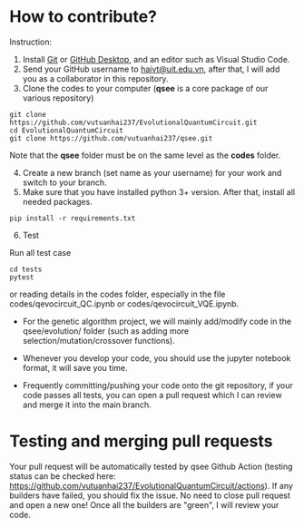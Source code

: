 # **How to contribute?**

Instruction:
1. Install [Git](https://git-scm.com/) or [GitHub Desktop](https://desktop.github.com/), and an editor such as Visual Studio Code.
2. Send your GitHub username to haivt@uit.edu.vn, after that, I will add you as a collaborator in this repository.
3. Clone the codes to your computer (**qsee** is a core package of our various repository)
```
git clone https://github.com/vutuanhai237/EvolutionalQuantumCircuit.git
cd EvolutionalQuantumCircuit
git clone https://github.com/vutuanhai237/qsee.git
```

Note that the **qsee** folder must be on the same level as the **codes** folder.

4. Create a new branch (set name as your username) for your work and switch to your branch.
5. Make sure that you have installed python 3+ version. After that, install all needed packages.
```
pip install -r requirements.txt
```
6. Test

Run all test case
```
cd tests
pytest
```
or reading details in the codes folder, especially in the file codes/qevocircuit_QC.ipynb or codes/qevocircuit_VQE.ipynb.

- For the genetic algorithm project, we will mainly add/modify code in the qsee/evolution/ folder (such as adding more selection/mutation/crossover functions).

- Whenever you develop your code, you should use the jupyter notebook format, it will save you time.

- Frequently committing/pushing your code onto the git repository, if your code passes all tests, you can open a pull request which I can review and merge it into the main branch.

# **Testing and merging pull requests**

Your pull request will be automatically tested by qsee Github Action (testing status can be checked here: https://github.com/vutuanhai237/EvolutionalQuantumCircuit/actions). If any builders have failed, you should fix the issue. No need to close pull request and open a new one! Once all the builders are "green", I will review your code. 